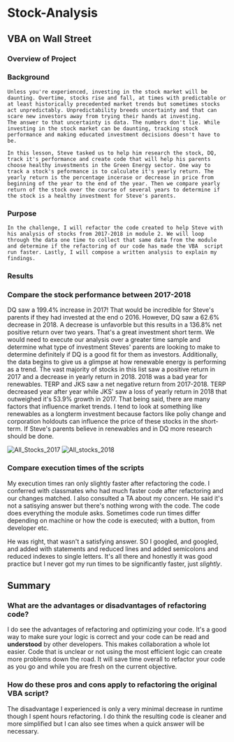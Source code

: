 # Stock-Analysis

## VBA on Wall Street

### Overview of Project

### Background

    Unless you're experienced, investing in the stock market will be daunting. Overtime, stocks rise and fall, at times with predictable or at least historically precedented market trends but sometimes stocks act unpredictably. Unpredictability breeds uncertainty and that can scare new investors away from trying their hands at investing. 
    The answer to that uncertainty is data. The numbers don't lie. While investing in the stock market can be daunting, tracking stock performance and making educated investment decisions doesn't have to be. 
    
    In this lesson, Steve tasked us to help him research the stock, DQ, track it's performance and create code that will help his parents choose healthy investments in the Green Energy sector. One way to track a stock's peformance is to calculate it's yearly return. The yearly return is the percentage incerase or decrease in price from beginning of the year to the end of the year. Then we compare yearly return of the stock over the course of several years to determine if the stock is a healthy investment for Steve's parents. 

### Purpose

    In the challenge, I will refactor the code created to help Steve with his analysis of stocks from 2017-2018 in module 2. We will loop through the data one time to collect that same data from the module and determine if the refactoring of our code has made the VBA  script run faster. Lastly, I will compose a written analysis to explain my findings. 

### Results

### Compare the stock performance between 2017-2018

 DQ saw a 199.4% increase in 2017! That would be incredible for Steve's parents if they had invested at the end o 2016. However, DQ saw a 62.6% decrease in 2018. A decrease is unfavorble but this results in a 136.8% net positive return over two years. That's a great investment short term. We would need to execute our analysis over a greater time sample and determine what type of investment Steves' parents are looking to make to determine definitely if DQ is a good fit for them as investors. Additionally, the data begins to give us a glimpse at how renewable energy is performing as a trend. The vast majority of stocks in this list saw a positive return in 2017 and a decrease in yearly return in 2018. 2018 was a bad year for renewables. TERP and JKS saw a net negative return from 2017-2018. TERP decreased year after year while JKS' saw a loss of yearly return in 2018 that outweighed it's 53.9% growth in 2017. That being said, there are many factors that influence market trends. I tend to look at something like renewables as a longterm investment because factors like poliy change and corporation holdouts can influence the price of these stocks in the short-term. If Steve's parents believe in renewables and in DQ more research should be done. 
 
 ![All_Stocks_2017](https://user-images.githubusercontent.com/84756166/123529418-fb681f00-d6bd-11eb-9774-aff5e7555da1.png)
![All_stocks_2018](https://user-images.githubusercontent.com/84756166/123529419-fefba600-d6bd-11eb-96d2-7e9bc3614520.png)


### Compare execution times of the scripts 

My execution times ran only slightly faster after refactoring the code. I conferred with classmates who had much faster code after refactoring and our changes matched. I also consulted a TA about my concern. He said it's not a satisying answer but there's nothing wrong with the code. The code does everything the module asks. Sometimes code run times differ depending on machine or how the code is executed; with a button, from developer etc. 

He was right, that wasn't a satisfying answer. SO I googled, and googled, and added with statements and reduced lines and added semicolons and reduced indexes to single letters. It's all there and honestly it was good practice but I never got my run times to be significantly faster, just *slightly*. 


## Summary

### What are the advantages or disadvantages of refactoring code?

I do see the advantages of refactoring and optimizing your code. It's a good way to make sure your logic is correct and your code can be read and **understood** by other developers. 
This makes collaboration a whole lot easier. Code that is unclear or not using the most efficient logic can create more problems down the road. It will save time overall to refactor your code as you go and while you are fresh on the current objective.

### How do these pros and cons apply to refactoring the original VBA script?
The disadvantage I experienced is only a very minimal decrease in runtime though I spent hours refactoring. I do think the resulting code is cleaner and
more simplified but I can also see times when a quick answer will be necessary.
